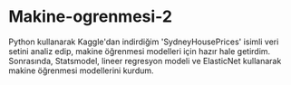 # Makine-ogrenmesi-2
Python kullanarak Kaggle'dan indirdiğim 'SydneyHousePrices' isimli veri setini analiz edip, makine öğrenmesi modelleri için hazır hale getirdim. Sonrasında, Statsmodel, lineer regresyon modeli ve ElasticNet kullanarak makine öğrenmesi modellerini kurdum.
